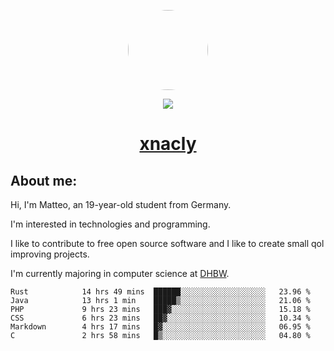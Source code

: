 <p align="center">
  <img style="border-radius: 100px" width="128" height="128" src="https://avatars.githubusercontent.com/u/47723417?v=4"/>
</p>
<p align="center">
  <img src="https://komarev.com/ghpvc/?username=xnacly&&style=flat-square"/>
</p>

<h1 align="center"><a href="https://xnacly.me/"> xnacly</a> </h1>

<h2> About me:</h2>

<p>Hi, I'm Matteo, an 19-year-old student from Germany. </p>
<p>I'm interested in technologies and programming.</p>
<p>I like to contribute to free open source software and I like to create small qol improving projects.</p>
<p>I'm currently majoring in computer science at <a href="https://www.dhbw.de/startseite">DHBW</a>.</p>

<!--START_SECTION:waka-->

```text
Rust            14 hrs 49 mins  ██████░░░░░░░░░░░░░░░░░░░   23.96 %
Java            13 hrs 1 min    █████▒░░░░░░░░░░░░░░░░░░░   21.06 %
PHP             9 hrs 23 mins   ███▓░░░░░░░░░░░░░░░░░░░░░   15.18 %
CSS             6 hrs 23 mins   ██▓░░░░░░░░░░░░░░░░░░░░░░   10.34 %
Markdown        4 hrs 17 mins   █▓░░░░░░░░░░░░░░░░░░░░░░░   06.95 %
C               2 hrs 58 mins   █▒░░░░░░░░░░░░░░░░░░░░░░░   04.80 %
```

<!--END_SECTION:waka-->
